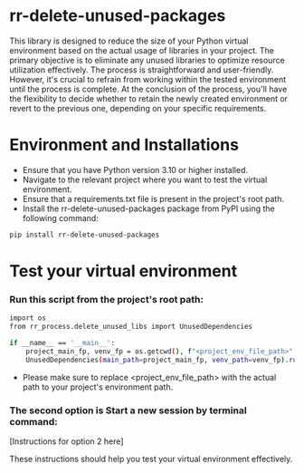 # rr-delete-unused-packages

This library is designed to reduce the size of your Python virtual environment based on the actual usage of libraries in
your project. The primary objective is to eliminate any unused libraries to optimize resource utilization effectively.
The process is straightforward and user-friendly. However, it's crucial to refrain from working within the tested
environment until the process is complete. At the conclusion of the process, you'll have the flexibility to decide
whether to retain the newly created environment or revert to the previous one, depending on your specific requirements.

# Environment and Installations

- Ensure that you have Python version 3.10 or higher installed.
- Navigate to the relevant project where you want to test the virtual environment.
- Ensure that a requirements.txt file is present in the project's root path.
- Install the rr-delete-unused-packages package from PyPI using the following command:

```sh
pip install rr-delete-unused-packages
```

# Test your virtual environment

### Run this script from the project's root path:

```sh
import os
from rr_process.delete_unused_libs import UnusedDependencies

if __name__ == '__main__':
    project_main_fp, venv_fp = os.getcwd(), f"<project_env_file_path>"  
    UnusedDependencies(main_path=project_main_fp, venv_path=venv_fp).run()
```

- Please make sure to replace <project_env_file_path> with the actual path to your project's environment path.

### The second option is Start a new session by terminal command:

[Instructions for option 2 here]

These instructions should help you test your virtual environment effectively.
